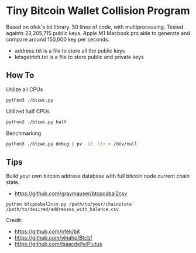 # Tiny Bitcoin Wallet Collision Program

Based on ofek's bit library. 50 lines of code, with multiprocessing. Tested againts 23,205,715 public keys. Apple M1 Macbook pro able to generate and compare around 150,000 key per seconds.

- address.txt is a file to store all the public keys
- letsgetrich.txt is a file to store public and private keys 

## How To
Utilize all CPUs
```bash
python3 ./btcwc.py
```

Utilized half CPUs
```bash
python3 ./btcwc.py half
```

Benchmarking 
```bash
python3 ./btcwc.py debug | pv -i2 -ltr > /dev/null
```

## Tips
Build your own bitcoin address database with full bitcoin node current chain state.
- https://github.com/graymauser/btcposbal2csv
```
python btcposbal2csv.py /path/to/your/chainstate /path/to/desired/addresses_with_balance.csv
```


Credit:
- https://github.com/ofek/bit
- https://github.com/vlnahp/Btcbf
- https://github.com/Isaacdelly/Plutus
